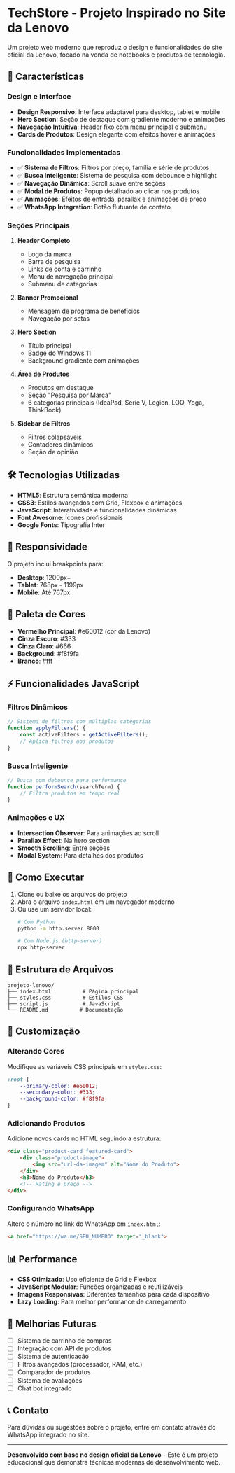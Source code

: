 # TechStore - Projeto Inspirado no Site da Lenovo

Um projeto web moderno que reproduz o design e funcionalidades do site oficial da Lenovo, focado na venda de notebooks e produtos de tecnologia.

## 🚀 Características

### Design e Interface
- **Design Responsivo**: Interface adaptável para desktop, tablet e mobile
- **Hero Section**: Seção de destaque com gradiente moderno e animações
- **Navegação Intuitiva**: Header fixo com menu principal e submenu
- **Cards de Produtos**: Design elegante com efeitos hover e animações

### Funcionalidades Implementadas
- ✅ **Sistema de Filtros**: Filtros por preço, família e série de produtos
- ✅ **Busca Inteligente**: Sistema de pesquisa com debounce e highlight
- ✅ **Navegação Dinâmica**: Scroll suave entre seções
- ✅ **Modal de Produtos**: Popup detalhado ao clicar nos produtos
- ✅ **Animações**: Efeitos de entrada, parallax e animações de preço
- ✅ **WhatsApp Integration**: Botão flutuante de contato

### Seções Principais
1. **Header Completo**
   - Logo da marca
   - Barra de pesquisa
   - Links de conta e carrinho
   - Menu de navegação principal
   - Submenu de categorias

2. **Banner Promocional**
   - Mensagem de programa de benefícios
   - Navegação por setas

3. **Hero Section**
   - Título principal
   - Badge do Windows 11
   - Background gradiente com animações

4. **Área de Produtos**
   - Produtos em destaque
   - Seção "Pesquisa por Marca"
   - 6 categorias principais (IdeaPad, Serie V, Legion, LOQ, Yoga, ThinkBook)

5. **Sidebar de Filtros**
   - Filtros colapsáveis
   - Contadores dinâmicos
   - Seção de opinião

## 🛠️ Tecnologias Utilizadas

- **HTML5**: Estrutura semântica moderna
- **CSS3**: Estilos avançados com Grid, Flexbox e animações
- **JavaScript**: Interatividade e funcionalidades dinâmicas
- **Font Awesome**: Ícones profissionais
- **Google Fonts**: Tipografia Inter

## 📱 Responsividade

O projeto inclui breakpoints para:
- **Desktop**: 1200px+
- **Tablet**: 768px - 1199px
- **Mobile**: Até 767px

## 🎨 Paleta de Cores

- **Vermelho Principal**: #e60012 (cor da Lenovo)
- **Cinza Escuro**: #333
- **Cinza Claro**: #666
- **Background**: #f8f9fa
- **Branco**: #fff

## ⚡ Funcionalidades JavaScript

### Filtros Dinâmicos
```javascript
// Sistema de filtros com múltiplas categorias
function applyFilters() {
    const activeFilters = getActiveFilters();
    // Aplica filtros aos produtos
}
```

### Busca Inteligente
```javascript
// Busca com debounce para performance
function performSearch(searchTerm) {
    // Filtra produtos em tempo real
}
```

### Animações e UX
- **Intersection Observer**: Para animações ao scroll
- **Parallax Effect**: Na hero section
- **Smooth Scrolling**: Entre seções
- **Modal System**: Para detalhes dos produtos

## 🚀 Como Executar

1. Clone ou baixe os arquivos do projeto
2. Abra o arquivo `index.html` em um navegador moderno
3. Ou use um servidor local:
   ```bash
   # Com Python
   python -m http.server 8000
   
   # Com Node.js (http-server)
   npx http-server
   ```

## 📂 Estrutura de Arquivos

```
projeto-lenovo/
├── index.html          # Página principal
├── styles.css          # Estilos CSS
├── script.js           # JavaScript
└── README.md          # Documentação
```

## 🔧 Customização

### Alterando Cores
Modifique as variáveis CSS principais em `styles.css`:
```css
:root {
    --primary-color: #e60012;
    --secondary-color: #333;
    --background-color: #f8f9fa;
}
```

### Adicionando Produtos
Adicione novos cards no HTML seguindo a estrutura:
```html
<div class="product-card featured-card">
    <div class="product-image">
        <img src="url-da-imagem" alt="Nome do Produto">
    </div>
    <h3>Nome do Produto</h3>
    <!-- Rating e preço -->
</div>
```

### Configurando WhatsApp
Altere o número no link do WhatsApp em `index.html`:
```html
<a href="https://wa.me/SEU_NUMERO" target="_blank">
```

## 📊 Performance

- **CSS Otimizado**: Uso eficiente de Grid e Flexbox
- **JavaScript Modular**: Funções organizadas e reutilizáveis
- **Imagens Responsivas**: Diferentes tamanhos para cada dispositivo
- **Lazy Loading**: Para melhor performance de carregamento

## 🌟 Melhorias Futuras

- [ ] Sistema de carrinho de compras
- [ ] Integração com API de produtos
- [ ] Sistema de autenticação
- [ ] Filtros avançados (processador, RAM, etc.)
- [ ] Comparador de produtos
- [ ] Sistema de avaliações
- [ ] Chat bot integrado

## 📞 Contato

Para dúvidas ou sugestões sobre o projeto, entre em contato através do WhatsApp integrado no site.

---

**Desenvolvido com base no design oficial da Lenovo** - Este é um projeto educacional que demonstra técnicas modernas de desenvolvimento web.
